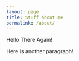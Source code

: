 ```yaml
---
layout: page
title: Stuff about me
permalink: /about/
---
```


Hello There Again!

Here is another paragraph!
